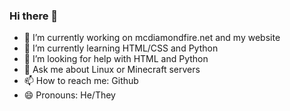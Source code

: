### Hi there 👋

- 🔭 I’m currently working on mcdiamondfire.net and my website
- 🌱 I’m currently learning HTML/CSS and Python
- 🤔 I’m looking for help with HTML and Python
- 💬 Ask me about Linux or Minecraft servers
- 📫 How to reach me: Github
- 😄 Pronouns: He/They
